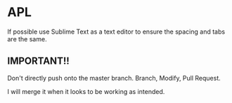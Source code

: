 # APL

If possible use Sublime Text as a text editor to ensure the spacing and tabs are the same.


## IMPORTANT!!
Don't directly push onto the master branch.
Branch, Modify, Pull Request.

I will merge it when it looks to be working as intended.
